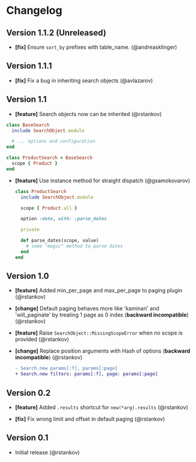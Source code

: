 # Changelog

## Version 1.1.2 (Unreleased)

* __[fix]__ Ensure `sort_by` prefixes with table_name. (@andreasklinger)

## Version 1.1.1

* __[fix]__ Fix a bug in inheriting search objects (@avlazarov)

## Version 1.1

* __[feature]__ Search objects now can be inherited  (@rstankov)

 ```ruby
 class BaseSearch
   include SearchObject.module

   # ... options and configuration
 end

 class ProductSearch < BaseSearch
   scope { Product }
 end
 ```

* __[feature]__ Use instance method for straight dispatch (@gsamokovarov)

  ```ruby
  class ProductSearch
    include SearchObject.module

    scope { Product.all }

    option :date, with: :parse_dates

    private

    def parse_dates(scope, value)
      # some "magic" method to parse dates
    end
  end
  ```

## Version 1.0

* __[feature]__ Added min_per_page and max_per_page to paging plugin (@rstankov)

* __[change]__ Default paging behaves more like 'kaminari' and 'will_paginate' by treating 1 page as 0 index (__backward incompatible__) (@rstankov)

* __[feature]__ Raise `SearchObject::MissingScopeError` when no scope is provided (@rstankov)

* __[change]__ Replace position arguments with Hash of options (__backward incompatible__) (@rstankov)

  ```diff
  - Search.new params[:f], params[:page]
  + Search.new filters: params[:f], page: params[:page]
  ```

## Version 0.2

* __[feature]__ Added `.results` shortcut for `new(*arg).results` (@rstankov)

* __[fix]__ Fix wrong limit and offset in default paging (@rstankov)

## Version 0.1

* Initial release (@rstankov)
